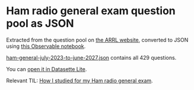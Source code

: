 # Ham radio general exam question pool as JSON

Extracted from the question pool on [the ARRL website](https://www.arrl.org/general-question-pool), converted to JSON using [this Observable notebook](https://observablehq.com/@simonw/ham-general-2024).

[ham-general-july-2023-to-june-2027.json](https://github.com/simonw/ham-general-question-pool/blob/main/ham-general-july-2023-to-june-2027.json) contains all 429 questions.

You can [open it in Datasette Lite](https://lite.datasette.io/?json=https://github.com/simonw/ham-general-question-pool/blob/main/ham-general-july-2023-to-june-2027.json#/data/ham-general-july-2023-to-june-2027).

Relevant TIL: [How I studied for my Ham radio general exam](https://til.simonwillison.net/ham-radio/general).
